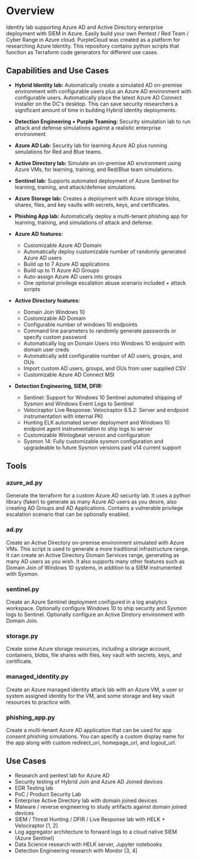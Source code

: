 # Overview

Identity lab supporting Azure AD and Active Directory enterprise deployment with SIEM in Azure. Easily build your own Pentest / Red Team / Cyber Range in Azure cloud. PurpleCloud was created as a platform for researching Azure Identity. This repository contains python scripts that function as Terraform code generators for different use cases.

## Capabilities and Use Cases

* **Hybrid Identity lab:**  Automatically create a simulated AD on-premise environment with configurable users plus an Azure AD environment with configurable users.  Automatically place the latest Azure AD Connect installer on the DC's desktop.  This can save security researchers a significant amount of time in building Hybrid Identity deployments.

* **Detection Engineering + Purple Teaming:**  Security simulation lab to run attack and defense simulations against a realistic enterprise environment.

* **Azure AD Lab:**  Security lab for learning Azure AD plus running simulations for Red and Blue teams.

* **Active Directory lab:** Simulate an on-premise AD environment using Azure VMs, for learning, training, and Red/Blue team simulations.

* **Sentinel lab:** Supports automated deployment of Azure Sentinel for learning, training, and attack/defense simulations.

* **Azure Storage lab:** Creates a deployment with Azure storage blobs, shares, files, and key vaults with secrets, keys, and certificates.

* **Phishing App lab:** Automatically deploy a multi-tenant phishing app for learning, training, and simulations of attack and defense.

* **Azure AD features:** 
    * Customizable Azure AD Domain 
    * Automatically deploy customizable number of randomly generated Azure AD users
    * Build up to 7 Azure AD applications
    * Build up to 11 Azure AD Groups
    * Auto-assign Azure AD users into groups
    * One optional privilege escalation abuse scenario included + attack scripts

* **Active Directory features:** 
    * Domain Join Windows 10
    * Customizable AD Domain
    * Configurable number of windows 10 endpoints
    * Command line parameters to randomly generate passwords or specify custom password
    * Automatically log on Domain Users into Windows 10 endpoint with domain user creds
    * Automatically add configurable number of AD users, groups, and OUs
    * Import custom AD users, groups, and OUs from user supplied CSV
    * Customizable Azure AD Connect MSI

* **Detection Engineering, SIEM, DFIR:** 
    * Sentinel:  Support for Windows 10 Sentinel automated shipping of Sysmon and Windows Event Logs to Sentinel 
    * Velociraptor Live Response:  Velociraptor 6.5.2:  Server and endpoint instrumentation with internal PKI
    * Hunting ELK automated server deployment and Windows 10 endpoint agent instrumentation to ship logs to server 
    * Customizable Winlogbeat version and configuration
    * Sysmon 14:  Fully customizable sysmon configuration and upgradeable to future Sysmon versions past v14 current support

## Tools

### azure_ad.py
Generate the terraform for a custom Azure AD security lab. It uses a python library (faker) to generate as many Azure AD users as you desire, also creating AD Groups and AD Applications.  Contains a vulnerable privilege escalation scenario that can be optionally enabled.

### ad.py
Create an Active Directory on-premise environment simulated with Azure VMs. This script is used to generate a more traditional infrastructure range. It can create an Active Directory Domain Services range, generating as many AD users as you wish. It also supports many other features such as Domain Join of Windows 10 systems, in addition to a SIEM instrumented with Sysmon.

### sentinel.py
Create an Azure Sentinel deployment configured in a log analytics workspace.  Optionally configure Windows 10 to ship security and Sysmon logs to Sentinel.  Optionally configure an Active Diretory environment with Domain Join. 

### storage.py
Create some Azure storage resources, including a storage account, containers, blobs, file shares with files, key vault with secrets, keys, and certificate.

### managed_identity.py
Create an Azure managed identity attack lab with an Azure VM, a user or system assigned identity for the VM, and some storage and key vault resources to practice with. 

### phishing_app.py
Create a multi-tenant Azure AD application that can be used for app consent phishing simulations.  You can specify a custom display name for the app along with custom redirect_uri, homepage_url, and logout_url.  

## Use Cases
* Research and pentest lab for Azure AD
* Security testing of Hybrid Join and Azure AD Joined devices
* EDR Testing lab
* PoC / Product Security Lab
* Enterprise Active Directory lab with domain joined devices
* Malware / reverse engineering to study artifacts against domain joined devices
* SIEM / Threat Hunting / DFIR / Live Response lab with HELK + Velociraptor [1, 2]
* Log aggregator architecture to forward logs to a cloud native SIEM (Azure Sentinel)
* Data Science research with HELK server, Jupyter notebooks
* Detection Engineering research with Mordor [3, 4]
